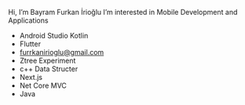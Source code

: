 
Hi, I’m Bayram Furkan İrioğlu
I’m interested in Mobile Development and Applications
- Android Studio Kotlin
- Flutter
- furrkanirioglu@gmail.com
- Ztree Experiment
- c++ Data Structer
- Next.js
- Net Core MVC
- Java 



<!---
Fyronn/Fyronn is a ✨ special ✨ repository because its `README.md` (this file) appears on your GitHub profile.
You can click the Preview link to take a look at your changes.
--->
